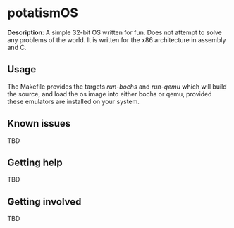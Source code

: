 # potatismOS

**Description**: A simple 32-bit OS written for fun. Does not attempt to solve any problems of the world.
It is written for the x86 architecture in assembly and C.

## Usage

The Makefile provides the targets *run-bochs* and *run-qemu* which will build the source, and load the os image into either bochs or qemu, provided these emulators are installed on your system.
## Known issues

TBD

## Getting help

TBD

## Getting involved

TBD